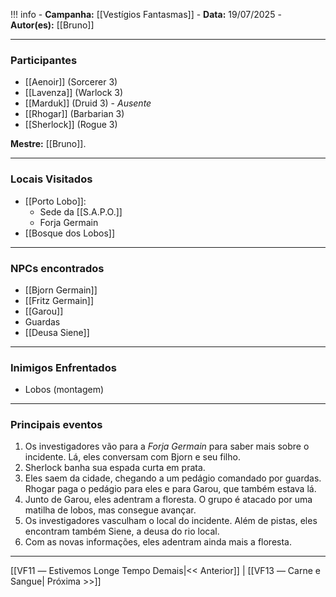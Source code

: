 !!! info
	- **Campanha:** [[Vestígios Fantasmas]]
	- **Data:** 19/07/2025
	- **Autor(es):** [[Bruno]]

---

### Participantes

- [[Aenoir]] (Sorcerer 3)
- [[Lavenza]] (Warlock 3)
- [[Marduk]] (Druid 3) - *Ausente*
- [[Rhogar]] (Barbarian 3)
- [[Sherlock]] (Rogue 3)

**Mestre:** [[Bruno]].

---  

### Locais Visitados

- [[Porto Lobo]]:
	- Sede da [[S.A.P.O.]]
	- Forja Germain
- [[Bosque dos Lobos]]

---

### NPCs encontrados

- [[Bjorn Germain]]
- [[Fritz Germain]]
- [[Garou]]
- Guardas
- [[Deusa Siene]]

---

### Inimigos Enfrentados

- Lobos (montagem)

---

### Principais eventos

1. Os investigadores vão para a *Forja Germain* para saber mais sobre o incidente. Lá, eles conversam com Bjorn e seu filho.
2. Sherlock banha sua espada curta em prata.
3. Eles saem da cidade, chegando a um pedágio comandado por guardas. Rhogar paga o pedágio para eles e para Garou, que também estava lá.
4. Junto de Garou, eles adentram a floresta. O grupo é atacado por uma matilha de lobos, mas consegue avançar.
5. Os investigadores vasculham o local do incidente. Além de pistas, eles encontram também Siene, a deusa do rio local.
6. Com as novas informações, eles adentram ainda mais a floresta.

---

[[VF11 ― Estivemos Longe Tempo Demais|<< Anterior]] | [[VF13 ― Carne e Sangue| Próxima >>]]